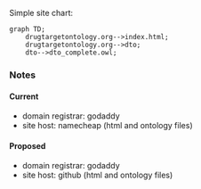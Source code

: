 Simple site chart:

```mermaid
graph TD;
    drugtargetontology.org-->index.html;
    drugtargetontology.org-->dto;
    dto-->dto_complete.owl;
```

### Notes
#### Current
- domain registrar:  godaddy
- site host:  namecheap (html and ontology files)
#### Proposed
- domain registrar:  godaddy
- site host:  github (html and ontology files)
